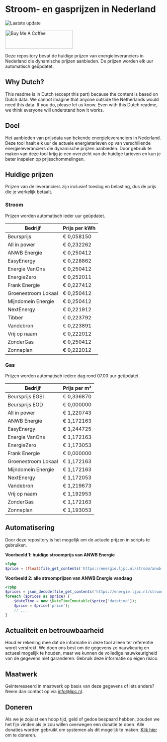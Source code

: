 # Stroom- en gasprijzen in Nederland

![Laatste update](https://img.shields.io/badge/laatste%20update-2024--06--22%2006%3A00%20CET-brightgreen)

<a href="https://www.buymeacoffee.com/Lars-" target="_blank"><img src="https://cdn.buymeacoffee.com/buttons/v2/default-orange.png" alt="Buy Me A Coffee" height="60" style="height: 60px !important;width: 217px !important;" ></a>

Deze repository bevat de huidige prijzen van energieleveranciers in Nederland die dynamische prijzen aanbieden. De prijzen worden elk uur automatisch geüpdatet.

## Why Dutch?

This readme is in Dutch (except this part) because the content is based on Dutch data. We cannot imagine that anyone outside the Netherlands would need this data. If you do, please let us know. Even with this Dutch readme, we think
everyone will understand how it works.

## Doel

Het aanbieden van prijsdata van bekende energieleveranciers in Nederland. Deze tool haalt elk uur de actuele energietarieven op van verschillende energieleveranciers die dynamische prijzen aanbieden. Door gebruik te maken van deze tool
krijg je een overzicht van de huidige tarieven en kun je beter inspelen op prijsschommelingen.

## Huidige prijzen

Prijzen van de leveranciers zijn inclusief toeslag en belasting, dus de prijs die je werkelijk betaalt.

### Stroom

Prijzen worden automatisch ieder uur geüpdatet.

 Bedrijf | Prijs per kWh 
---------|---------------
Beursprijs | € 0,058150
All in power | € 0,232262
ANWB Energie | € 0,250412
EasyEnergy | € 0,228862
Energie VanOns | € 0,250412
EnergieZero | € 0,252011
Frank Energie | € 0,227412
Groenestroom Lokaal | € 0,250412
Mijndomein Energie | € 0,250412
NextEnergy | € 0,221912
Tibber | € 0,223792
Vandebron | € 0,223891
Vrij op naam | € 0,222012
ZonderGas | € 0,250412
Zonneplan | € 0,222012


### Gas

Prijzen worden automatisch iedere dag rond 07.00 uur geüpdatet.

 Bedrijf | Prijs per m³ 
---------|--------------
Beursprijs EGSI | € 0,336870
Beursprijs EOD | € 0,000000
All in power | € 1,220743
ANWB Energie | € 1,172163
EasyEnergy | € 1,244725
Energie VanOns | € 1,172163
EnergieZero | € 1,173053
Frank Energie | € 0,000000
Groenestroom Lokaal | € 1,172163
Mijndomein Energie | € 1,172163
NextEnergy | € 1,172053
Vandebron | € 1,219673
Vrij op naam | € 1,192953
ZonderGas | € 1,172163
Zonneplan | € 1,193053


## Automatisering

Door deze repository is het mogelijk om de actuele prijzen in scripts te gebruiken.

**Voorbeeld 1: huidige stroomprijs van ANWB Energie**

```php
<?php
$price = (float)file_get_contents('https://energie.ljpc.nl/stroom/anwb-energie-nu.txt');

```

**Voorbeeld 2: alle stroomprijzen van ANWB Energie vandaag**

```php
<?php
$prices = json_decode(file_get_contents('https://energie.ljpc.nl/stroom/all-in-power-vandaag.json'),true);
foreach ($prices as $price) {
    $dateTime = new \DateTimeImmutable($price['datetime']);
    $price = $price['price'];
    // ...
}
```

## Actualiteit en betrouwbaarheid

Houd er rekening mee dat de informatie in deze tool alleen ter referentie wordt verstrekt. We doen ons best om de gegevens zo nauwkeurig en actueel mogelijk te houden, maar we kunnen de volledige nauwkeurigheid van de gegevens niet
garanderen. Gebruik deze informatie op eigen risico.

## Maatwerk

Geïnteresseerd in maatwerk op basis van deze gegevens of iets anders? Neem dan contact op
via [info@ljpc.nl](mailto:info@ljpc.nl?subject=Energie%20prijzen).

## Doneren

Als we je zojuist een hoop tijd, geld of gedoe bespaard hebben, zouden we het fijn vinden als je zou willen overwegen een
donatie te doen. Alle donaties worden gebruikt om systemen als dit mogelijk te
maken. [Klik hier](https://www.buymeacoffee.com/Lars-) om te doneren.
